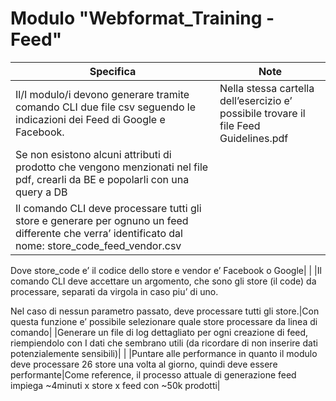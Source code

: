 # Modulo "Webformat_Training - Feed"

|Specifica|Note|
|---------|----|
|Il/I modulo/i devono generare tramite comando CLI due file csv seguendo le indicazioni dei Feed di Google e Facebook.|Nella stessa cartella dell’esercizio e’ possibile trovare il file Feed Guidelines.pdf|
|Se non esistono alcuni attributi di prodotto che vengono menzionati nel file pdf, crearli da BE e popolarli con una query a DB|    |
|Il comando CLI deve processare tutti gli store e generare per ognuno un feed differente che verra’ identificato dal nome: store_code_feed_vendor.csv

Dove store_code e’ il codice dello store e vendor e’ Facebook o Google|    |
|Il comando CLI deve accettare un argomento, che sono gli store (il code) da processare, separati da virgola in caso piu’ di uno.

Nel caso di nessun parametro passato, deve processare tutti gli store.|Con questa funzione e’ possibile selezionare quale store processare da linea di comando|
|Generare un file di log dettagliato per ogni creazione di feed, riempiendolo con I dati che sembrano utili (da ricordare di non inserire dati potenzialemente sensibili)|    |
|Puntare alle performance in quanto il modulo deve processare 26 store una volta al giorno, quindi deve essere performante|Come reference, il processo attuale di generazione feed impiega ~4minuti x store x feed con ~50k prodotti|